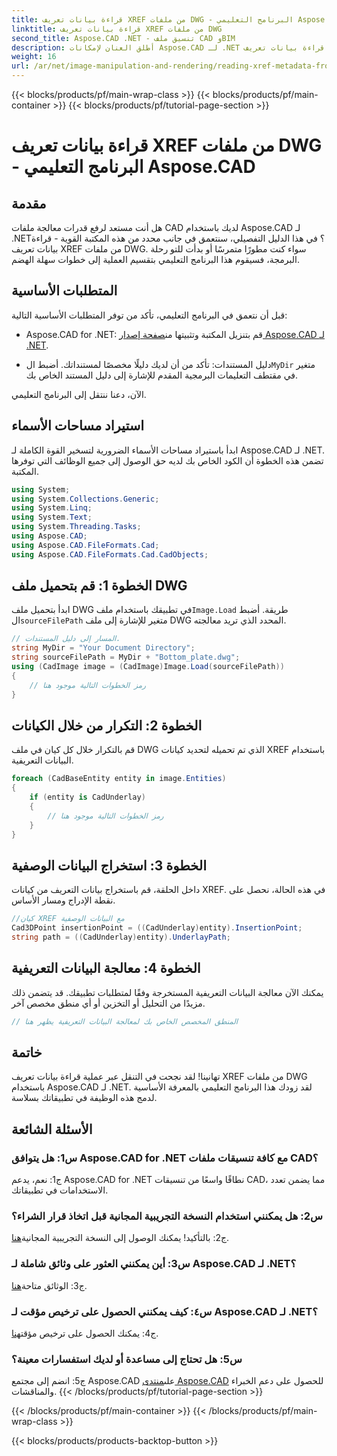 ```yaml
---
title: قراءة بيانات تعريف XREF من ملفات DWG - البرنامج التعليمي Aspose.CAD
linktitle: قراءة بيانات تعريف XREF من ملفات DWG
second_title: Aspose.CAD .NET - تنسيق ملف CAD وBIM
description: أطلق العنان لإمكانات Aspose.CAD لـ .NET من خلال برنامجنا التعليمي خطوة بخطوة حول قراءة بيانات تعريف XREF من ملفات DWG.
weight: 16
url: /ar/net/image-manipulation-and-rendering/reading-xref-metadata-from-dwg/
---
```


{{< blocks/products/pf/main-wrap-class >}}
{{< blocks/products/pf/main-container >}}
{{< blocks/products/pf/tutorial-page-section >}}

# قراءة بيانات تعريف XREF من ملفات DWG - البرنامج التعليمي Aspose.CAD

## مقدمة

هل أنت مستعد لرفع قدرات معالجة ملفات CAD لديك باستخدام Aspose.CAD لـ .NET؟ في هذا الدليل التفصيلي، سنتعمق في جانب محدد من هذه المكتبة القوية - قراءة بيانات تعريف XREF من ملفات DWG. سواء كنت مطورًا متمرسًا أو بدأت للتو رحلة البرمجة، فسيقوم هذا البرنامج التعليمي بتقسيم العملية إلى خطوات سهلة الهضم.

## المتطلبات الأساسية

قبل أن نتعمق في البرنامج التعليمي، تأكد من توفر المتطلبات الأساسية التالية:

-  Aspose.CAD for .NET: قم بتنزيل المكتبة وتثبيتها من[صفحة إصدار Aspose.CAD لـ .NET](https://releases.aspose.com/cad/net/).

-  دليل المستندات: تأكد من أن لديك دليلًا مخصصًا لمستنداتك. أضبط ال`MyDir` متغير في مقتطف التعليمات البرمجية المقدم للإشارة إلى دليل المستند الخاص بك.

الآن، دعنا ننتقل إلى البرنامج التعليمي.

## استيراد مساحات الأسماء

ابدأ باستيراد مساحات الأسماء الضرورية لتسخير القوة الكاملة لـ Aspose.CAD لـ .NET. تضمن هذه الخطوة أن الكود الخاص بك لديه حق الوصول إلى جميع الوظائف التي توفرها المكتبة.

```csharp
using System;
using System.Collections.Generic;
using System.Linq;
using System.Text;
using System.Threading.Tasks;
using Aspose.CAD;
using Aspose.CAD.FileFormats.Cad;
using Aspose.CAD.FileFormats.Cad.CadObjects;
```

## الخطوة 1: قم بتحميل ملف DWG

 ابدأ بتحميل ملف DWG في تطبيقك باستخدام ملف`Image.Load` طريقة. أضبط ال`sourceFilePath` متغير للإشارة إلى ملف DWG المحدد الذي تريد معالجته.

```csharp
// المسار إلى دليل المستندات.
string MyDir = "Your Document Directory";
string sourceFilePath = MyDir + "Bottom_plate.dwg";
using (CadImage image = (CadImage)Image.Load(sourceFilePath))
{
    // رمز الخطوات التالية موجود هنا
}
```

## الخطوة 2: التكرار من خلال الكيانات

قم بالتكرار خلال كل كيان في ملف DWG الذي تم تحميله لتحديد كيانات XREF باستخدام البيانات التعريفية.

```csharp
foreach (CadBaseEntity entity in image.Entities)
{
    if (entity is CadUnderlay)
    {
        // رمز الخطوات التالية موجود هنا
    }
}
```

## الخطوة 3: استخراج البيانات الوصفية

داخل الحلقة، قم باستخراج بيانات التعريف من كيانات XREF. في هذه الحالة، نحصل على نقطة الإدراج ومسار الأساس.

```csharp
//كيان XREF مع البيانات الوصفية
Cad3DPoint insertionPoint = ((CadUnderlay)entity).InsertionPoint;
string path = ((CadUnderlay)entity).UnderlayPath;
```

## الخطوة 4: معالجة البيانات التعريفية

يمكنك الآن معالجة البيانات التعريفية المستخرجة وفقًا لمتطلبات تطبيقك. قد يتضمن ذلك مزيدًا من التحليل أو التخزين أو أي منطق مخصص آخر.

```csharp
// المنطق المخصص الخاص بك لمعالجة البيانات التعريفية يظهر هنا
```

## خاتمة

تهانينا! لقد نجحت في التنقل عبر عملية قراءة بيانات تعريف XREF من ملفات DWG باستخدام Aspose.CAD لـ .NET. لقد زودك هذا البرنامج التعليمي بالمعرفة الأساسية لدمج هذه الوظيفة في تطبيقاتك بسلاسة.

## الأسئلة الشائعة

### س1: هل يتوافق Aspose.CAD for .NET مع كافة تنسيقات ملفات CAD؟

ج1: نعم، يدعم Aspose.CAD for .NET نطاقًا واسعًا من تنسيقات CAD، مما يضمن تعدد الاستخدامات في تطبيقاتك.

### س2: هل يمكنني استخدام النسخة التجريبية المجانية قبل اتخاذ قرار الشراء؟

 ج2: بالتأكيد! يمكنك الوصول إلى النسخة التجريبية المجانية[هنا](https://releases.aspose.com/).

### س3: أين يمكنني العثور على وثائق شاملة لـ Aspose.CAD لـ .NET؟

 ج3: الوثائق متاحة[هنا](https://reference.aspose.com/cad/net/).

### س٤: كيف يمكنني الحصول على ترخيص مؤقت لـ Aspose.CAD لـ .NET؟

 ج4: يمكنك الحصول على ترخيص مؤقت[هنا](https://purchase.aspose.com/temporary-license/).

### س5: هل تحتاج إلى مساعدة أو لديك استفسارات معينة؟

 ج5: انضم إلى مجتمع Aspose.CAD على[منتدى Aspose.CAD](https://forum.aspose.com/c/cad/19) للحصول على دعم الخبراء والمناقشات.
{{< /blocks/products/pf/tutorial-page-section >}}

{{< /blocks/products/pf/main-container >}}
{{< /blocks/products/pf/main-wrap-class >}}

{{< blocks/products/products-backtop-button >}}
